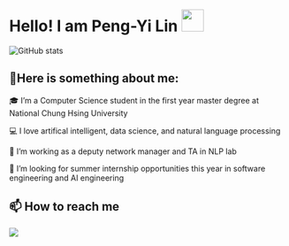 # Hello! I am Peng-Yi Lin  <img src="https://em-content.zobj.net/source/microsoft-teams/337/waving-hand_1f44b.png" width="40px" >
<!--![GitHub stats](https://github-readme-stats.vercel.app/api?username=gigilin7&show_icons=true&theme=radical)-->
![GitHub stats](https://github-readme-stats.vercel.app/api?username=gigilin7&show_icons=true)

## 🤗Here is something about me:
🎓 I’m a Computer Science student in the first year master degree at National Chung Hsing University

💻 I love artifical intelligent, data science, and natural language processing

🌱 I’m working as a deputy network manager and TA in NLP lab

🔔 I’m looking for summer internship opportunities this year in software engineering and AI engineering


## 📫 How to reach me
<a href="mailto:gigilinqoo@gmail.com"><img src="https://img.shields.io/badge/-gigilinqoo@gmail.com-D14836?style=flat&logo=Gmail&logoColor=white"/></a>




<!--👋
**gigilin7/gigilin7** is a ✨ _special_ ✨ repository because its `README.md` (this file) appears on your GitHub profile.

Here are some ideas to get you started:

🔭 I’m currently working on ...
 I’m currently learning ...
👯 I’m looking to collaborate on ...
🤔 I’m looking for help with ...
💬 Ask me about ...
📫 How to reach me: ...
😄 Pronouns: ...
⚡ Fun fact: ...
-->

